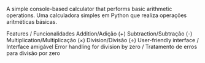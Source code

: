 A simple console-based calculator that performs basic arithmetic operations.
Uma calculadora simples em Python que realiza operações aritméticas básicas.

Features / Funcionalidades
Addition/Adição (+)
Subtraction/Subtração (-)
Multiplication/Multiplicação (×)
Division/Divisão (÷)
User-friendly interface / Interface amigável
Error handling for division by zero / Tratamento de erros para divisão por zero
